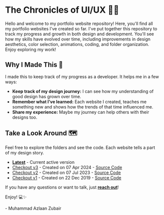 # The Chronicles of UI/UX 📖✨

Hello and welcome to my portfolio website repository! Here, you'll find all my portfolio websites I've created so far. I've put together this repository to track my progress and growth in both design and development. You'll see how my skills have evolved over time, including improvements in design aesthetics, color selection, animations, coding, and folder organization. Enjoy exploring my work!

## Why I Made This 🧭

I made this to keep track of my progress as a developer. It helps me in a few ways:

- **Keep track of my design journey:** I can see how my understanding of good design has grown over time.
- **Remember what I’ve learned:** Each website I created, teaches me something new and shows how the trends of that time influenced me.
- **Share my experience:** Maybe my journey can help others with their designs too.

## Take a Look Around 🗺️

Feel free to explore the folders and see the code. Each website tells a part of my design story.

- [**Latest**](https://mdazlaanzubair.com/) - Current active version
- [Checkout v3](https://v3.mdazlaanzubair.com/) - Created on 07 Apr 2024 - [Source Code](https://github.com/mdazlaanzubair/the-chronicles-of-UI-UX/tree/v3)
- [Checkout v2](https://v2.mdazlaanzubair.com/) - Created on 07 Jul 2023 - [Source Code](https://github.com/mdazlaanzubair/the-chronicles-of-UI-UX/tree/v2)
- [Checkout v1](https://v1.mdazlaanzubair.com/) - Created on 22 Dec 2019 - [Source Code](https://github.com/mdazlaanzubair/the-chronicles-of-UI-UX/tree/v1)

If you have any questions or want to talk, just [**reach out**](https://www.linkedin.com/in/mdazlaanzubair/)!

Enjoy! 💻✨

\- Muhammad Azlaan Zubair
